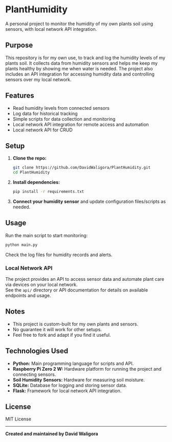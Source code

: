 # PlantHumidity

A personal project to monitor the humidity of my own plants soil using sensors, with local network API integration.

## Purpose

This repository is for my own use, to track and log the humidity levels of my plants soil. It collects data from humidity sensors and helps me keep my plants healthy by showing me when water is needed. The project also includes an API integration for accessing humidity data and controlling sensors over my local network.

## Features

- Read humidity levels from connected sensors
- Log data for historical tracking
- Simple scripts for data collection and monitoring
- Local network API integration for remote access and automation
- Local network API for CRUD

## Setup

1. **Clone the repo:**
   ```bash
   git clone https://github.com/DavidWaligora/PlantHumidity.git
   cd PlantHumidity
   ```

2. **Install dependencies:**
   ```bash
   pip install -r requirements.txt
   ```

3. **Connect your humidity sensor** and update configuration files/scripts as needed.

## Usage

Run the main script to start monitoring:
```bash
python main.py
```

Check the log files for humidity records and alerts.

### Local Network API

The project provides an API to access sensor data and automate plant care via devices on your local network.  
See the `api/` directory or API documentation for details on available endpoints and usage.

## Notes

- This project is custom-built for my own plants and sensors.
- No guarantee it will work for other setups.
- Feel free to fork and adapt if you find it useful.

## Technologies Used

- **Python:** Main programming language for scripts and API.
- **Raspberry Pi Zero 2 W:** Hardware platform for running the project and connecting sensors.
- **Soil Humidity Sensors:** Hardware for measuring soil moisture.
- **SQLite:** Database for logging and storing sensor data.
- **Flask:** Framework for local network API integration.

## License

MIT License

---

**Created and maintained by David Waligora**
